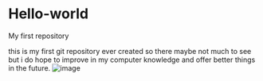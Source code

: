# Hello-world
My first repository

this is my first git repository ever created so there maybe not much to see
but i do hope to improve in my computer knowledge and offer better things in the future. ![image](https://user-images.githubusercontent.com/90086452/133881456-f59e4f85-ccc2-4dd6-9d2e-1fea2754af98.png)
   
